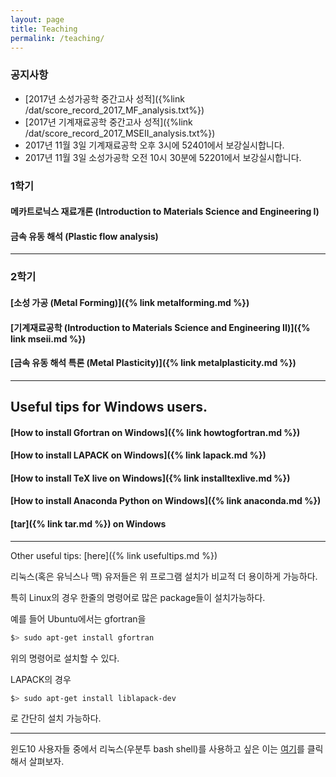 ```yaml
---
layout: page
title: Teaching
permalink: /teaching/
---
```



### 공지사항
- [2017년 소성가공학 중간고사 성적]({%link /dat/score_record_2017_MF_analysis.txt%})
- [2017년 기계재료공학 중간고사 성적]({%link /dat/score_record_2017_MSEII_analysis.txt%})
- 2017년 11월 3일 기계재료공학 오후 3시에 52401에서 보강실시합니다.
- 2017년 11월 3일 소성가공학 오전 10시 30분에 52201에서 보강실시합니다.


### 1학기

#### 메카트로닉스 재료개론 (Introduction to Materials Science and Engineering I)

#### 금속 유동 해석 (Plastic flow analysis)

----------------------------

### 2학기

#### [소성 가공 (Metal Forming)]({% link metalforming.md %})

#### [기계재료공학 (Introduction to Materials Science and Engineering II)]({% link mseii.md %})

#### [금속 유동 해석 특론 (Metal Plasticity)]({% link metalplasticity.md %})

----------------------------

## Useful tips for Windows users.

#### [How to install Gfortran on Windows]({% link howtogfortran.md %})

#### [How to install LAPACK on Windows]({% link lapack.md %})

#### [How to install TeX live on Windows]({% link installtexlive.md %})

#### [How to install Anaconda Python on Windows]({% link anaconda.md %})

#### [tar]({% link tar.md %}) on Windows

----------------------------

Other useful tips: [here]({% link usefultips.md %})

리눅스(혹은 유닉스나 맥) 유저들은 위 프로그램 설치가 비교적 더 용이하게 가능하다.

특히 Linux의 경우 한줄의 명령어로 많은 package들이 설치가능하다.

예를 들어 Ubuntu에서는 gfortran을

```bash
$> sudo apt-get install gfortran
```

위의 명령어로 설치할 수 있다.

LAPACK의 경우

```bash
$> sudo apt-get install liblapack-dev
```
로 간단히 설치 가능하다.

---------------------------

윈도10 사용자들 중에서 리눅스(우분투 bash shell)를 사용하고 싶은 이는
[여기](https://www.windowscentral.com/how-install-bash-shell-command-line-windows-10)를
 클릭해서 살펴보자.
